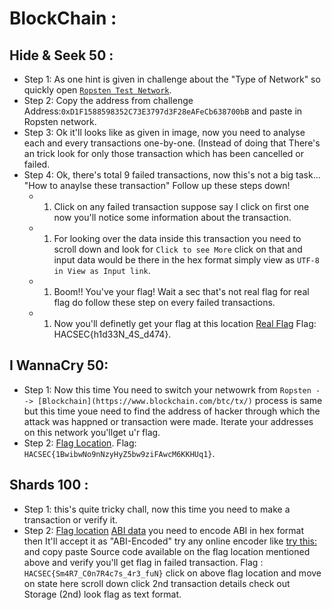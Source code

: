 # BlockChain : 

## Hide & Seek 50 :

- Step 1: As one hint is given in challenge about the "Type of Network" so quickly open [```Ropsten Test Network```](https://ropsten.etherscan.io/).
- Step 2: Copy the address from challenge Address:```0xD1F1588598352C73E3797d3F28eAFeCb638700bB``` and paste in Ropsten network.
- Step 3: Ok it'll looks like as given in image, now you need to analyse each and every transactions one-by-one. (Instead of doing that There's an trick look for only those transaction which has been cancelled or failed.
- Step 4: Ok, there's total 9 failed transactions, now this's not a big task... "How to anaylse these transaction" Follow up these steps down!
  - 1. Click on any failed transaction suppose say I click on first one now you'll notice some information about the transaction.
  - 1. For looking over the data inside this transaction you need to scroll down and look for ```Click to see More``` click on that and input data would be there in the hex format simply view as ```UTF-8 in View as Input link```.
  - 1. Boom!! You've your flag! Wait a sec that's not real flag for real flag do follow these step on every failed transactions.
  - 1. Now you'll definetly get your flag at this  location [Real Flag](https://ropsten.etherscan.io/tx/0x1d9e846aff27ef177f0cbc072b04d0a4fbdc3439332f2d536e65e5a43c146789) Flag: HACSEC{h1d33N_4S_d474}.

## I WannaCry 50:

- Step 1: Now this time You need to switch your netwowrk from ```Ropsten --> [Blockchain](https://www.blockchain.com/btc/tx/)``` process is same but this time youe need to find the address of hacker through which the attack was happned or transaction were made. Iterate your addresses on this network you'llget u'r flag.
- Step 2: [Flag Location](https://www.blockchain.com/btc/tx/b4fb81c941ae859a4a21a6f5f5c825282a09d85eeb10f2448b2dcb0693792007). Flag: ```HACSEC{1BwibwNo9nNzyHyZ5bw9ziFAwcM6KKHUq1}```.

## Shards 100 :

- Step 1: this's quite tricky chall, now this time you need to make a transaction or verify it.
- Step 2: [Flag location](https://ropsten.etherscan.io/tx/0xdc9397c7bb1da65d538b7a4deace1ff50638d23d1229322c6aab20b0bbe9f296) [ABI data](https://www.paste.org/110133) you need to encode ABI in hex format then It'll accept it as "ABI-Encoded" try any online encoder like [try this:](https://abi.hashex.org/#) and copy paste Source code available on the flag location mentioned above and verify you'll get flag in failed transaction. Flag : ```HACSEC{Sm4R7_C0n7R4c7s_4r3_fuN}``` click on above flag location and move on state here scroll down click 2nd transaction details check out Storage (2nd) look flag as text format.
